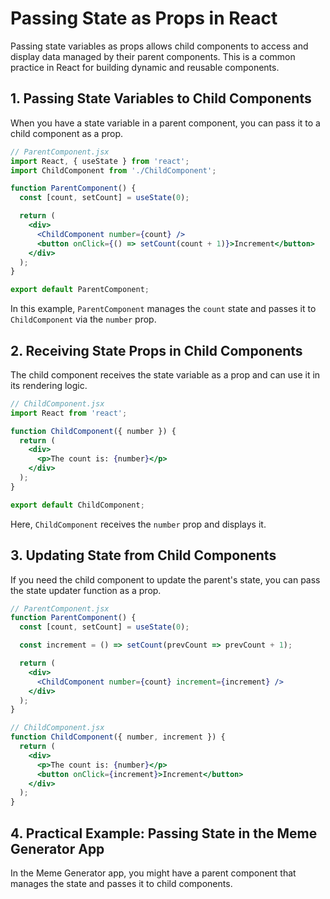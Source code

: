 # Passing State as Props in React

Passing state variables as props allows child components to access and display data managed by their parent components. This is a common practice in React for building dynamic and reusable components.


## 1. Passing State Variables to Child Components

When you have a state variable in a parent component, you can pass it to a child component as a prop.

```jsx
// ParentComponent.jsx
import React, { useState } from 'react';
import ChildComponent from './ChildComponent';

function ParentComponent() {
  const [count, setCount] = useState(0);

  return (
    <div>
      <ChildComponent number={count} />
      <button onClick={() => setCount(count + 1)}>Increment</button>
    </div>
  );
}

export default ParentComponent;
```

In this example, `ParentComponent` manages the `count` state and passes it to `ChildComponent` via the `number` prop.


## 2. Receiving State Props in Child Components

The child component receives the state variable as a prop and can use it in its rendering logic.

```jsx
// ChildComponent.jsx
import React from 'react';

function ChildComponent({ number }) {
  return (
    <div>
      <p>The count is: {number}</p>
    </div>
  );
}

export default ChildComponent;
```

Here, `ChildComponent` receives the `number` prop and displays it.


## 3. Updating State from Child Components

If you need the child component to update the parent's state, you can pass the state updater function as a prop.


```jsx
// ParentComponent.jsx
function ParentComponent() {
  const [count, setCount] = useState(0);

  const increment = () => setCount(prevCount => prevCount + 1);

  return (
    <div>
      <ChildComponent number={count} increment={increment} />
    </div>
  );
}
```

```jsx
// ChildComponent.jsx
function ChildComponent({ number, increment }) {
  return (
    <div>
      <p>The count is: {number}</p>
      <button onClick={increment}>Increment</button>
    </div>
  );
}
```


## 4. Practical Example: Passing State in the Meme Generator App

In the Meme Generator app, you might have a parent component that manages the state and passes it to child components.
